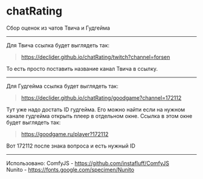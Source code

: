 # chatRating
Сбор оценок из чатов Твича и Гудгейма

---

Для Твича ссылка будет выглядеть так:
> https://declider.github.io/chatRating/twitch?channel=forsen

То есть просто поставить название канал Твича в ссылку.

---

Для Гудгейма ссылка будет выглядеть так:  
> https://declider.github.io/chatRating/goodgame?channel=172112

Тут уже надо достать ID гудгейма. Его можно найти если на нужном канале гудгейма открыть плеер в отдельном окне. Ссылка в этом окне будет выглядеть так:  
> https://goodgame.ru/player?172112

Вот 172112 после знака вопроса и есть нужный ID

---

Использовано:
ComfyJS - https://github.com/instafluff/ComfyJS  
Nunito - https://fonts.google.com/specimen/Nunito
